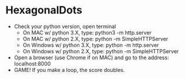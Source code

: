 # HexagonalDots
- Check your python version, open terminal
	- On MAC w/ python 3.X, type: python3 -m http.server
	- On MAC w/ python 2.X, type: python -m SimpleHTTPServer
	- On Windows w/ python 3.X, type: python -m http.server
	- On Windows w/ python 2.X, type: python -m SimpleHTTPServer
- Open a browser (use Chrome if on MAC) and go to the address: localhost:8000
- GAME!
	If you make a loop, the score doubles.
